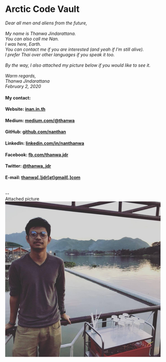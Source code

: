 # Arctic Code Vault

*Dear all men and aliens from the future,\
\
My name is Thanwa Jindarattana.\
You can also call me Nan.\
I was here, Earth.\
You can contact me if you are interested (and yeah if I'm still alive).\
I prefer Thai over other languages if you speak it too.\
\
By the way, I also attached my picture below if you would like to see it.\
\
Warm regards,\
Thanwa Jindarattana\
February 2, 2020*

#### My contact:

#### **Website:** [inan.in.th](https://www.inan.in.th)
#### **Medium:** [medium.com/@thanwa](https://medium.com/@thanwa)
#### **GitHub:** [github.com/nanthan](https://github.com/nanthan)
#### **LinkedIn:** [linkedin.com/in/nanthanwa](https://www.linkedin.com/in/nanthanwa)
#### **Facebook:** [fb.com/thanwa.jdr](https://www.facebook.com/thanwa.jdr)
#### **Twitter:** [@thanwa_jdr](https://twitter.com/thanwa_jdr)
#### **E-mail:** [thanwa[.]jdr[at]gmail[.]com](mailto:thanwa.jdr@gmail.com)

\
--\
Attached picture\
<img src="./img/image.jpg" width="500" />

